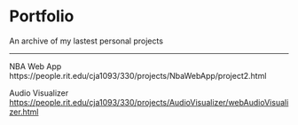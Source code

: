 # Portfolio
An archive of my lastest personal projects
<hr>
NBA Web App 
https://people.rit.edu/cja1093/330/projects/NbaWebApp/project2.html 

Audio Visualizer 
https://people.rit.edu/cja1093/330/projects/AudioVisualizer/webAudioVisualizer.html
